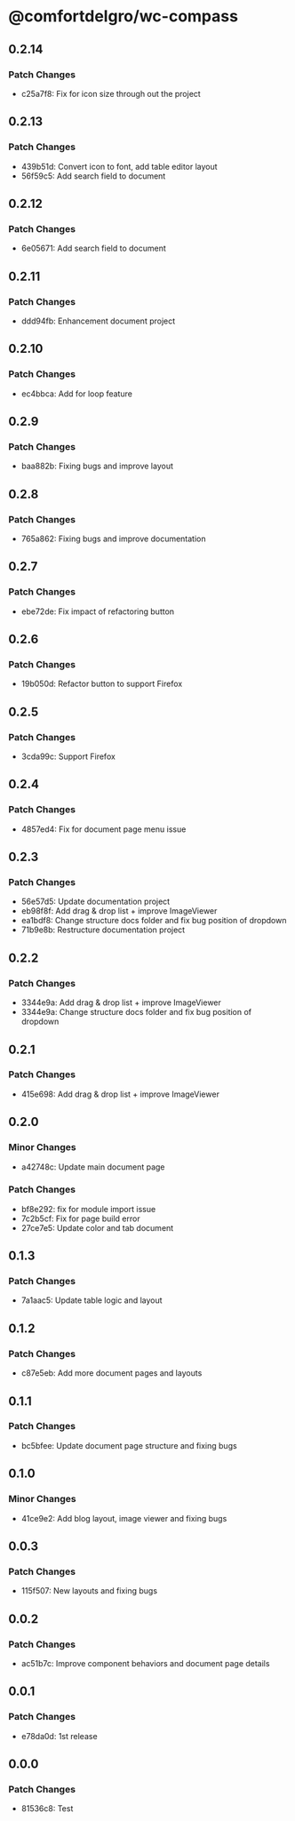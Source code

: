 # @comfortdelgro/wc-compass

## 0.2.14

### Patch Changes

- c25a7f8: Fix for icon size through out the project

## 0.2.13

### Patch Changes

- 439b51d: Convert icon to font, add table editor layout
- 56f59c5: Add search field to document

## 0.2.12

### Patch Changes

- 6e05671: Add search field to document

## 0.2.11

### Patch Changes

- ddd94fb: Enhancement document project

## 0.2.10

### Patch Changes

- ec4bbca: Add for loop feature

## 0.2.9

### Patch Changes

- baa882b: Fixing bugs and improve layout

## 0.2.8

### Patch Changes

- 765a862: Fixing bugs and improve documentation

## 0.2.7

### Patch Changes

- ebe72de: Fix impact of refactoring button

## 0.2.6

### Patch Changes

- 19b050d: Refactor button to support Firefox

## 0.2.5

### Patch Changes

- 3cda99c: Support Firefox

## 0.2.4

### Patch Changes

- 4857ed4: Fix for document page menu issue

## 0.2.3

### Patch Changes

- 56e57d5: Update documentation project
- eb98f8f: Add drag & drop list + improve ImageViewer
- ea1bdf8: Change structure docs folder and fix bug position of dropdown
- 71b9e8b: Restructure documentation project

## 0.2.2

### Patch Changes

- 3344e9a: Add drag & drop list + improve ImageViewer
- 3344e9a: Change structure docs folder and fix bug position of dropdown

## 0.2.1

### Patch Changes

- 415e698: Add drag & drop list + improve ImageViewer

## 0.2.0

### Minor Changes

- a42748c: Update main document page

### Patch Changes

- bf8e292: fix for module import issue
- 7c2b5cf: Fix for page build error
- 27ce7e5: Update color and tab document

## 0.1.3

### Patch Changes

- 7a1aac5: Update table logic and layout

## 0.1.2

### Patch Changes

- c87e5eb: Add more document pages and layouts

## 0.1.1

### Patch Changes

- bc5bfee: Update document page structure and fixing bugs

## 0.1.0

### Minor Changes

- 41ce9e2: Add blog layout, image viewer and fixing bugs

## 0.0.3

### Patch Changes

- 115f507: New layouts and fixing bugs

## 0.0.2

### Patch Changes

- ac51b7c: Improve component behaviors and document page details

## 0.0.1

### Patch Changes

- e78da0d: 1st release

## 0.0.0

### Patch Changes

- 81536c8: Test
